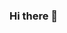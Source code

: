### Hi there 👋

<!--
**geun9716/geun9716** is a ✨ _special_ ✨ repository because its `README.md` (this file) appears on your GitHub profile.

Here are some ideas to get you started:

- 🔭 I’m currently working on ...
  UNY-ICT Team Internship
  
- 🌱 I’m currently learning ...
  Languages
    C
    C++
    Java
    JavaScript
    Python
    
  Front-End
    react native
  
  Back-End
    node.js
    maria db (MySQL)
  
  Machine Learning
    python
    Pandas
  
  Project Management
    notion
    Agile software development
  
  School Study
    Operating System
    Capstone Design Project
    IoT Programming
    Ubiquaters Network Programming
    DataBase Application
    Opensource bussiness

- ✨ I'm currently interested
  Back-end(Full-Stack) Programmer & Project Manager
  System Programming
  AI & BigData expert
  
- 👯 I’m looking to collaborate on ...
- 🤔 I’m looking for help with ...
- 💬 Ask me about ...
- 📫 How to reach me: ...  
- 😄 Pronouns: ...
- ⚡ Fun fact: ...
-->

